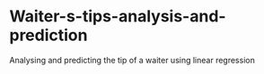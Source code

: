 # Waiter-s-tips-analysis-and-prediction
Analysing and predicting the tip of a waiter using linear regression
